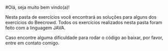 #Olá, seja muito bem vindo(a)!

Nesta pasta de exercícios você encontrará as soluções para alguns dos exercícios do Beecrowd.
Todos os exercícios realizados nesta pasta foram feito com a linguagem JAVA.

Caso encontre alguma dificuldade para rodar o código ao baixar, por favor, entre em contato comigo.